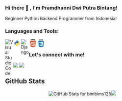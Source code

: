 ### Hi there 👋 , I'm Pramdhanni Dwi Putra Bintang!
Beginner Python Backend Programmer from Indonesia!

### Languages and Tools:

<img align="left" alt="Visual Studio Code" width="26px" src="https://cdn.icon-icons.com/icons2/2107/PNG/512/file_type_vscode_icon_130084.png" />
<img align="left" alt="Python" width="26px" src="https://raw.githubusercontent.com/github/explore/80688e429a7d4ef2fca1e82350fe8e3517d3494d/topics/python/python.png" />
<img align="left" alt="Django" width="26px" src="https://logodix.com/logo/1758841.png" />
<img align="left" alt="HTML5" width="26px" src="https://raw.githubusercontent.com/github/explore/80688e429a7d4ef2fca1e82350fe8e3517d3494d/topics/html/html.png" />
<img align="left" alt="CSS3" width="26px" src="https://raw.githubusercontent.com/github/explore/80688e429a7d4ef2fca1e82350fe8e3517d3494d/topics/css/css.png" />

<br>

### Let's connect with me!
<p>
    <a href="https://www.facebook.com/pramsopel/" target="_blank"><img src="https://img.shields.io/badge/Facebook-Pram-blue" /></a>
    <a href="https://www.instagram.com/pram.dpb/" target="_blank"><img src="https://img.shields.io/badge/Instagram-@pram.dpb_-blue" /></a>
</p>
 

  ## GitHub Stats

<p align="center"><img src="https://github-readme-stats.vercel.app/api?username=bimbims125&show_icons=true&include_all_commits=true&count_private=true&theme=jolly&layout=compact" alt="GitHub Stats for bimbims125" width="600"><img src="https://github-readme-streak-stats.herokuapp.com?user=bimbims125&theme=jolly" width="600"></p>

[tech_tools_anchor]: #bonjour--
[learning_now_anchor]: #learning-now
